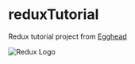 # reduxTutorial
Redux tutorial project from [Egghead](https://egghead.io/courses/getting-started-with-redux)

![Redux Logo](https://cdn.zapier.com/storage/blog/4ec8fc7dc3a75758a3913bab9e5a4fd8_2.500x278.png)
